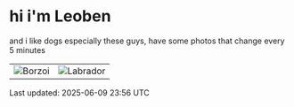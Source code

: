 # hi i'm Leoben

and i like dogs especially these guys, have some photos that change every 5 minutes 

|  |  |
|--------|----------|
| ![Borzoi](https://random-dog-vercel.vercel.app/api/random-borzoi?v=1749513362) | ![Labrador](https://random-dog-vercel.vercel.app/api/random-labrador?v=1749513362) |

Last updated: 2025-06-09 23:56 UTC
